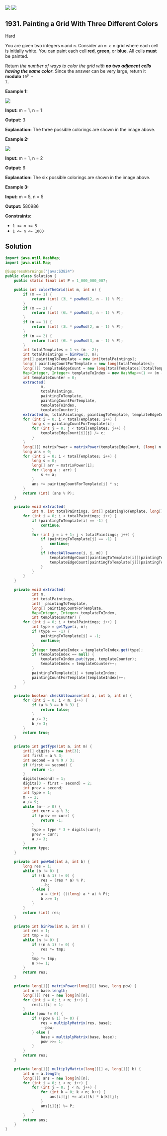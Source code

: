 [![](https://img.shields.io/github/stars/javadev/LeetCode-in-Java?label=Stars&style=flat-square)](https://github.com/javadev/LeetCode-in-Java)
[![](https://img.shields.io/github/forks/javadev/LeetCode-in-Java?label=Fork%20me%20on%20GitHub%20&style=flat-square)](https://github.com/javadev/LeetCode-in-Java/fork)

## 1931\. Painting a Grid With Three Different Colors

Hard

You are given two integers `m` and `n`. Consider an `m x n` grid where each cell is initially white. You can paint each cell **red**, **green**, or **blue**. All cells **must** be painted.

Return _the number of ways to color the grid with **no two adjacent cells having the same color**_. Since the answer can be very large, return it **modulo** <code>10<sup>9</sup> + 7</code>.

**Example 1:**

![](https://assets.leetcode.com/uploads/2021/06/22/colorthegrid.png)

**Input:** m = 1, n = 1

**Output:** 3

**Explanation:** The three possible colorings are shown in the image above.

**Example 2:**

![](https://assets.leetcode.com/uploads/2021/06/22/copy-of-colorthegrid.png)

**Input:** m = 1, n = 2

**Output:** 6

**Explanation:** The six possible colorings are shown in the image above.

**Example 3:**

**Input:** m = 5, n = 5

**Output:** 580986

**Constraints:**

*   `1 <= m <= 5`
*   `1 <= n <= 1000`

## Solution

```java
import java.util.HashMap;
import java.util.Map;

@SuppressWarnings("java:S3824")
public class Solution {
    public static final int P = 1_000_000_007;

    public int colorTheGrid(int m, int n) {
        if (m == 1) {
            return (int) (3L * powMod(2, n - 1) % P);
        }
        if (m == 2) {
            return (int) (6L * powMod(3, n - 1) % P);
        }
        if (n == 1) {
            return (int) (3L * powMod(2, m - 1) % P);
        }
        if (n == 2) {
            return (int) (6L * powMod(3, m - 1) % P);
        }
        int totalTemplates = 1 << (m - 2);
        int totalPaintings = binPow(3, m);
        int[] paintingToTemplate = new int[totalPaintings];
        long[] paintingCountForTemplate = new long[totalTemplates];
        long[][] templateEdgeCount = new long[totalTemplates][totalTemplates];
        Map<Integer, Integer> templateToIndex = new HashMap<>(1 << (m - 2));
        int templateCounter = 0;
        extracted(
                m,
                totalPaintings,
                paintingToTemplate,
                paintingCountForTemplate,
                templateToIndex,
                templateCounter);
        extracted(m, totalPaintings, paintingToTemplate, templateEdgeCount);
        for (int i = 0; i < totalTemplates; i++) {
            long c = paintingCountForTemplate[i];
            for (int j = 0; j < totalTemplates; j++) {
                templateEdgeCount[i][j] /= c;
            }
        }
        long[][] matrixPower = matrixPower(templateEdgeCount, (long) n - 1);
        long ans = 0;
        for (int i = 0; i < totalTemplates; i++) {
            long s = 0;
            long[] arr = matrixPower[i];
            for (long a : arr) {
                s += a;
            }
            ans += paintingCountForTemplate[i] * s;
        }
        return (int) (ans % P);
    }

    private void extracted(
            int m, int totalPaintings, int[] paintingToTemplate, long[][] templateEdgeCount) {
        for (int i = 0; i < totalPaintings; i++) {
            if (paintingToTemplate[i] == -1) {
                continue;
            }
            for (int j = i + 1; j < totalPaintings; j++) {
                if (paintingToTemplate[j] == -1) {
                    continue;
                }
                if (checkAllowance(i, j, m)) {
                    templateEdgeCount[paintingToTemplate[i]][paintingToTemplate[j]]++;
                    templateEdgeCount[paintingToTemplate[j]][paintingToTemplate[i]]++;
                }
            }
        }
    }

    private void extracted(
            int m,
            int totalPaintings,
            int[] paintingToTemplate,
            long[] paintingCountForTemplate,
            Map<Integer, Integer> templateToIndex,
            int templateCounter) {
        for (int i = 0; i < totalPaintings; i++) {
            int type = getType(i, m);
            if (type == -1) {
                paintingToTemplate[i] = -1;
                continue;
            }
            Integer templateIndex = templateToIndex.get(type);
            if (templateIndex == null) {
                templateToIndex.put(type, templateCounter);
                templateIndex = templateCounter++;
            }
            paintingToTemplate[i] = templateIndex;
            paintingCountForTemplate[templateIndex]++;
        }
    }

    private boolean checkAllowance(int a, int b, int m) {
        for (int i = 0; i < m; i++) {
            if (a % 3 == b % 3) {
                return false;
            }
            a /= 3;
            b /= 3;
        }
        return true;
    }

    private int getType(int a, int m) {
        int[] digits = new int[3];
        int first = a % 3;
        int second = a % 9 / 3;
        if (first == second) {
            return -1;
        }
        digits[second] = 1;
        digits[3 - first - second] = 2;
        int prev = second;
        int type = 1;
        m -= 2;
        a /= 9;
        while (m-- > 0) {
            int curr = a % 3;
            if (prev == curr) {
                return -1;
            }
            type = type * 3 + digits[curr];
            prev = curr;
            a /= 3;
        }
        return type;
    }

    private int powMod(int a, int b) {
        long res = 1;
        while (b != 0) {
            if ((b & 1) != 0) {
                res = (res * a) % P;
                --b;
            } else {
                a = (int) (((long) a * a) % P);
                b >>= 1;
            }
        }
        return (int) res;
    }

    private int binPow(int a, int n) {
        int res = 1;
        int tmp = a;
        while (n != 0) {
            if ((n & 1) != 0) {
                res *= tmp;
            }
            tmp *= tmp;
            n >>= 1;
        }
        return res;
    }

    private long[][] matrixPower(long[][] base, long pow) {
        int n = base.length;
        long[][] res = new long[n][n];
        for (int i = 0; i < n; i++) {
            res[i][i] = 1;
        }
        while (pow != 0) {
            if ((pow & 1) != 0) {
                res = multiplyMatrix(res, base);
                --pow;
            } else {
                base = multiplyMatrix(base, base);
                pow >>= 1;
            }
        }
        return res;
    }

    private long[][] multiplyMatrix(long[][] a, long[][] b) {
        int n = a.length;
        long[][] ans = new long[n][n];
        for (int i = 0; i < n; i++) {
            for (int j = 0; j < n; j++) {
                for (int k = 0; k < n; k++) {
                    ans[i][j] += a[i][k] * b[k][j];
                }
                ans[i][j] %= P;
            }
        }
        return ans;
    }
}
```